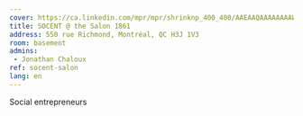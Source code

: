 ```yaml
---
cover: https://ca.linkedin.com/mpr/mpr/shrinknp_400_400/AAEAAQAAAAAAAAWQAAAAJDQ1YjQyYmFiLTllNmYtNGU0Yy1iY2Q4LTA5NGVmZGY3NTMxNg.jpg
title: SOCENT @ the Salon 1861
address: 550 rue Richmond, Montréal, QC H3J 1V3
room: basement
admins:
 - Jonathan Chaloux
ref: socent-salon
lang: en
---
```

Social entrepreneurs
